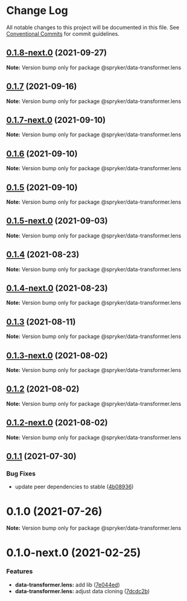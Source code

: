 # Change Log

All notable changes to this project will be documented in this file.
See [Conventional Commits](https://conventionalcommits.org) for commit guidelines.

## [0.1.8-next.0](https://github.com/spryker/zed-gui/compare/@spryker/data-transformer.lens@0.1.4...@spryker/data-transformer.lens@0.1.8-next.0) (2021-09-27)

**Note:** Version bump only for package @spryker/data-transformer.lens





## [0.1.7](https://github.com/spryker/ui-components/compare/@spryker/data-transformer.lens@0.1.7-next.0...@spryker/data-transformer.lens@0.1.7) (2021-09-16)

**Note:** Version bump only for package @spryker/data-transformer.lens





## [0.1.7-next.0](https://github.com/spryker/ui-components/compare/@spryker/data-transformer.lens@0.1.6...@spryker/data-transformer.lens@0.1.7-next.0) (2021-09-10)

**Note:** Version bump only for package @spryker/data-transformer.lens





## [0.1.6](https://github.com/spryker/ui-components/compare/@spryker/data-transformer.lens@0.1.5-next.0...@spryker/data-transformer.lens@0.1.6) (2021-09-10)

**Note:** Version bump only for package @spryker/data-transformer.lens





## [0.1.5](https://github.com/spryker/ui-components/compare/@spryker/data-transformer.lens@0.1.5-next.0...@spryker/data-transformer.lens@0.1.5) (2021-09-10)

**Note:** Version bump only for package @spryker/data-transformer.lens





## [0.1.5-next.0](https://github.com/spryker/ui-components/compare/@spryker/data-transformer.lens@0.1.4...@spryker/data-transformer.lens@0.1.5-next.0) (2021-09-03)

**Note:** Version bump only for package @spryker/data-transformer.lens





## [0.1.4](https://github.com/spryker/ui-components/compare/@spryker/data-transformer.lens@0.1.4-next.0...@spryker/data-transformer.lens@0.1.4) (2021-08-23)

**Note:** Version bump only for package @spryker/data-transformer.lens





## [0.1.4-next.0](https://github.com/spryker/ui-components/compare/@spryker/data-transformer.lens@0.1.3...@spryker/data-transformer.lens@0.1.4-next.0) (2021-08-23)

**Note:** Version bump only for package @spryker/data-transformer.lens





## [0.1.3](https://github.com/spryker/ui-components/compare/@spryker/data-transformer.lens@0.1.3-next.0...@spryker/data-transformer.lens@0.1.3) (2021-08-11)

**Note:** Version bump only for package @spryker/data-transformer.lens





## [0.1.3-next.0](https://github.com/spryker/ui-components/compare/@spryker/data-transformer.lens@0.1.2...@spryker/data-transformer.lens@0.1.3-next.0) (2021-08-02)

**Note:** Version bump only for package @spryker/data-transformer.lens





## [0.1.2](https://github.com/spryker/ui-components/compare/@spryker/data-transformer.lens@0.1.2-next.0...@spryker/data-transformer.lens@0.1.2) (2021-08-02)

**Note:** Version bump only for package @spryker/data-transformer.lens





## [0.1.2-next.0](https://github.com/spryker/ui-components/compare/@spryker/data-transformer.lens@0.1.1...@spryker/data-transformer.lens@0.1.2-next.0) (2021-08-02)

**Note:** Version bump only for package @spryker/data-transformer.lens





## [0.1.1](https://github.com/spryker/ui-components/compare/@spryker/data-transformer.lens@0.1.0...@spryker/data-transformer.lens@0.1.1) (2021-07-30)


### Bug Fixes

* update peer dependencies to stable ([4b08936](https://github.com/spryker/ui-components/commit/4b0893691360cf4bd66935aed24873266c98c4e4))





# 0.1.0 (2021-07-26)

**Note:** Version bump only for package @spryker/data-transformer.lens





# 0.1.0-next.0 (2021-02-25)


### Features

* **data-transformer.lens:** add lib ([7e044ed](https://github.com/spryker/ui-components/commit/7e044ed92fa7a35daca3c70529d0b77a33d2cd0c))
* **data-transformer.lens:** adjust data cloning ([7dcdc2b](https://github.com/spryker/ui-components/commit/7dcdc2b6c16157fd9faae2c4d0d577d65e915fc6))
